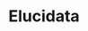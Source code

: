 ---
layout: post
title: "Elucidata"
description: "Identity design, branding and more"
thumb_image: "elucidata-branding/hero.png"
tags: [branding]

partials:
  
  - name    : section-image-full-width
    image   : elucidata-branding/hero.png
    alt     : full-width-image

  - name    : section-content
    columns :
        - column      : with-8col xs-with-12col
          heading     : About
          description : |
            Elucidata is a Biotech company which enables scientists find drug target. It does so by bringing insights from experiments carried out by scientists at different Labs, academic institutions and pharmaceutical industries. It’s product, Polly<sup>TM</sup> Is one stop solutions for analysing Metabolomic data. They are also planning to foray into other Omics data. Check their website and stay tune for more product updates.
          website     : http://www.elucidata.io
  
  - name    : section-content
    class   : bg_gray    
    nest    :
      parent              : 
        - column          : with-7col xs-with-12col
          child           : 
            - column      : with-8col xs-with-12col
              heading     : Objective
              description : 
                To create an identity which works on all the medium namely. Digital and Physical and easily identifiable.
            - column      : with-4col xs-with-12col
              description : 

        - column          : with-5col xs-with-12col
          child           : 
            - column      : with-6col
              subheading  : Team
              description : | 
                Designer <br> Founder <br> Co-founder <br> Design mentor

            - column      : with-6col
              subheading  : Tools
              description : 
                Figma <br> Illustrator 

            - column      : with-6col
              subheading  : My role
              description : 
                Art Direction <br> Graphic Design

            - column      : with-6col
              subheading  : Duration
              description : 
                2 Weeks
  - name    : section-content
    nest    :
      parent              :
        - column          : with-12col
          child           : 
            - column      : with-3col xs-with-12col
              heading     : The challenges we had to solve
              description : 
            - column      : with-9col xs-with-12col

        - column          : with-6col xs-with-12col
          child           : 
            - column      : with-6col
              subheading  : Existence
              description : 
                Very few people knew about us

            - column      : with-6col
              subheading  : Work clarity
              description : 
                Potential hire did not understand what we do. Same was the case for the clients.

            - column      : with-6col
              subheading  : Trust
              description : 
                Potential hire and clients had issues with trusting what we were doing.

            - column      : with-6col
              subheading  : Naive
              description : 
                We looked like a naive company. Who did not know what we were doing. 
        - column          : with-6col

  - name    : section-content
    class   : bg_gray
    nest    :
      parent          :
        - column      : with-6col xs-with-12col
          child       : 
            - column      : with-12col
              heading     : Coming up with the identity
              description :
                We choose to go with the Benzene structure and made a dent into it. Which create “E” for the elucidata. Benzene rings is very known and identifiable compound to the general as well as with the scientist. Benezen depicts the statbility and sharp edges in the figure depicts the cutting edge technology that we are working on. 

        - column          : with-6col xs-with-12col
          child           : 
            - column      : with-6col
              image       : elucidata-branding/logo-1.jpg
              alt         : logo ideation image 1
            - column      : with-6col
              image       : elucidata-branding/logo-2.jpg
              alt         : logo ideation image 2
            - column      : with-6col
              image       : elucidata-branding/logo-3.jpg
              alt         : logo ideation image 3
            - column      : with-6col
              image       : elucidata-branding/logo-4.jpg
              alt         : logo ideation image 4
  
  - name    : section-image-full-width
    class   : no-padding
    image   : elucidata-branding/logo-specimen.png
    alt     : logo detailed specifications 

  - name    : section-content
    columns :
        - column      : with-6col xs-with-12col
          heading     : Typography
          description : 
            I went through various typefaces on google fonts as I wanted to pick a unique sans-serif typeface for UI of the product and Serif typeface for the content heavy pages. Like Website, Blogs, Letterhead, slides etc. I choose Heebo and Merriweather. Heebo is an optically corrected typeface which is similar to Roboto. You will notice the difference only in use. It gave the product an unique personality and fulfilled all the need of any professional quality typeface. Merriweather on the other hand jelled perfectly with it and looked beautiful at all different sizes.

        - column      : with-12col
          image       : elucidata-branding/type-exploration.png
          alt         : Elucidata typography
  - name    : section-content
    class   : bg_gray
    nest    :
      parent          :
        - column      : with-6col xs-with-12col

        - column      : with-6col xs-with-12col
          child       : 
            - column      : with-12col 
              heading     : Choosing the right color
              description :
                As the company branding had to be depict simplicity, seriousness, cutting edge technology and had to be unique. I went through the various Biotech companies logo and tried to get sense of the color pallete they were using. I observed that they were very few companies which had used purple color( combination of Red-Warm and Blue-colors). Which symbolises energy and creativity.

        - column          : with-12col
          child           : 
            - column      : with-12col
              image       : elucidata-branding/angellist-logos.png
              alt         : angellist logo color exploration
            
            - column      : with-12col
              image       : elucidata-branding/elucidata-brand-colors.png
              alt         : elucidata brand colors
  
  - name    : section-image-full-width
    class   : no-padding
    image   : elucidata-branding/card.png
    alt     : elucidata card

  - name    : section-image-full-width
    class   : no-padding
    image   : elucidata-branding/collaterals.png
    alt     : Elucidata stationary

  - name    : section-image-full-width
    class   : no-padding
    image   : elucidata-branding/card-skewed.png
    alt     : Card skewed

  - name    : section-content
    class   : bg_gray
    nest    :
      parent          :
        - column      : with-6col xs-with-12col
          child       : 
            - column      : with-12col
              heading     : How does it look on different platforms?
              description :
                Well, It works perfectly gels with all the platforms.
        - column      : with-6col

        - column          : with-12col
          child           : 
            - column      : with-6col xs-with-12col
              image       : elucidata-branding/fb-post-1.png
              alt         : fb post 1
            - column      : with-6col xs-with-12col
              image       : elucidata-branding/fb-post-2.png
              alt         : fb post 2

  - name    : section-content
    class   : bg_black
    columns :
        - column      : with-12col
          heading     : Key learnings

        - column      : with-6col xs-with-12col
          subheading  : Inclusion
          description : This project helped me understand the value of inclusion from different  stakeholders from the company. Once the logo was almost finalised. We showed to employees and asked their feedback of what they thought about the logo. They liked the designed and mostky there were questions about. Why this color? Why that font? Why this shape etc. At the end they all had their doubts cleared and supported the design.

        - column      : with-6col xs-with-12col
          subheading  : Brand strategy
          description : I learnt about brand strategy in the process of designing the logo. My mentor helped me see the bigger picture of, How the logo is going to be used in all sort of different context. We primarily focused on Print and Digital media. In Print we had to create the product sheets, Leaflet, scientific posters, visiting cards and in digital media we had to think of it’s usage in different context. For example, Website, Product, Social Media, Emailers etc.


  - name    : section-image-full-width
    class   : no-padding
    image   : elucidata-branding/job-poster.png
    alt     : job posting


---